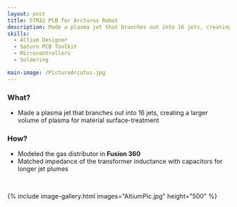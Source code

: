 ```yaml
---
layout: post
title: STM32 PCB for Arcturus Robot
description: Made a plasma jet that branches out into 16 jets, creating a larger volume of plasma for material surface-treatment.
skills: 
  - Altium Designer
  - Saturn PCB Toolkit
  - Microcontrollers
  - Soldering

main-image: /PictureArcutus.jpg
---
```


### **What?**
 - Made a plasma jet that branches out into 16 jets, creating a larger volume of plasma for material surface-treatment

### **How?**
- Modeled the gas distributor in **Fusion 360**
- Matched impedance of the transformer inductance with capacitors for longer jet plumes


<br>

{% include image-gallery.html images="AltiumPic.jpg" height="500" %}
